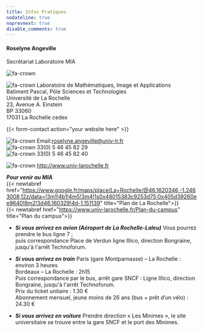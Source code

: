 ```yaml
---
title: Infos Pratiques
nodateline: true
noprevnext: true
disable_comments: true
---
```

#### Roselyne Angeville


Secrétariat Laboratoire MIA

![fa-crown](/images/image.jpg)


 ![fa-crown](/images/address.PNG)
 Laboratoire de Mathématiques, Image et Applications  
 Batiment Pascal, Pôle Sciences et Technologies  
 Université de La Rochelle  
 23, Avenue A. Einstein  
 BP 33060  
 17031 La Rochelle cedex      


 {{< form-contact action="your website here" >}}


![fa-crown](/images/email.PNG) Email:roselyne.angeville@univ-lr.fr  
![fa-crown](/images/phone.PNG)	33(0) 5 46 45 82 29  
![fa-crown](/images/fax.PNG)	33(0) 5 46 45 82 40  

![fa-crown](/images/website.PNG) http://www.univ-larochelle.fr

***Pour venir au MIA***  
{{< newtabref  href="https://www.google.fr/maps/place/La+Rochelle/@46.1620346,-1.2463008,12z/data=!3m1!4b1!4m5!3m4!1s0x48015383c9253d75:0x405d39260ee9640!8m2!3d46.160329!4d-1.151139" title="Plan de La Rochelle">}}  
{{< newtabref  href="https://www.univ-larochelle.fr/Plan-du-campus" title="Plan du campus">}}

- ***Si vous arrivez en avion (Aéroport de La Rochelle-Laleu)***
Vous pourrez prendre le bus ligne 7 ;  
puis correspondance Place de Verdun ligne Illico, direction Bongraine, jusqu'à l'arrêt Technoforum.

- ***Si vous arrivez en train***
Paris (gare Montparnasse) – La Rochelle : environ 3 heures  
Bordeaux – La Rochelle : 2h15  
Puis correspondance par le bus, arrêt gare SNCF : Ligne Illico, direction Bongraine, jusqu'à l'arrêt Technoforum.  
Prix du ticket unitaire : 1.30 €  
Abonnement mensuel, jeune moins de 26 ans (bus + prêt d’un vélo) : 24.30 €

- ***Si vous arrivez en voiture***
Prendre direction « Les Minimes », le site universitaire se trouve entre la gare SNCF et le port des Minimes.
